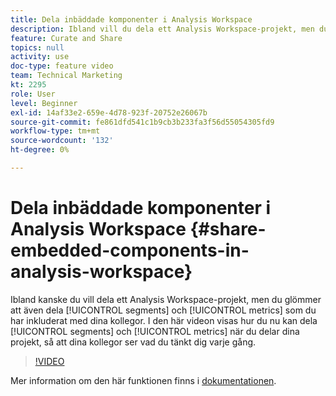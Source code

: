 ```yaml
---
title: Dela inbäddade komponenter i Analysis Workspace
description: Ibland vill du dela ett Analysis Workspace-projekt, men du glömmer att också dela segment och mätvärden som du har inkluderat med dina kollegor. I den här videon visas hur du nu kan dela segment och mätvärden när du delar dina projekt, så att dina kollegor ser vad du tänkt dig varje gång.
feature: Curate and Share
topics: null
activity: use
doc-type: feature video
team: Technical Marketing
kt: 2295
role: User
level: Beginner
exl-id: 14af33e2-659e-4d78-923f-20752e26067b
source-git-commit: fe861dfd541c1b9cb3b233fa3f56d55054305fd9
workflow-type: tm+mt
source-wordcount: '132'
ht-degree: 0%

---
```


# Dela inbäddade komponenter i Analysis Workspace {#share-embedded-components-in-analysis-workspace}

Ibland kanske du vill dela ett Analysis Workspace-projekt, men du glömmer att även dela [!UICONTROL segments] och [!UICONTROL metrics] som du har inkluderat med dina kollegor. I den här videon visas hur du nu kan dela [!UICONTROL segments] och [!UICONTROL metrics] när du delar dina projekt, så att dina kollegor ser vad du tänkt dig varje gång.

>[!VIDEO](https://video.tv.adobe.com/v/24713/?quality=12)

Mer information om den här funktionen finns i [dokumentationen](https://experienceleague.adobe.com/docs/analytics/analyze/analysis-workspace/curate-share/curate.html?lang=en).

